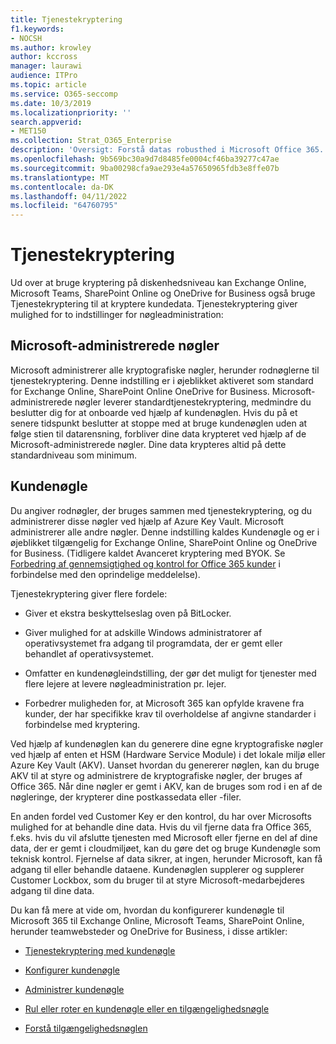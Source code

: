 ```yaml
---
title: Tjenestekryptering
f1.keywords:
- NOCSH
ms.author: krowley
author: kccross
manager: laurawi
audience: ITPro
ms.topic: article
ms.service: O365-seccomp
ms.date: 10/3/2019
ms.localizationpriority: ''
search.appverid:
- MET150
ms.collection: Strat_O365_Enterprise
description: 'Oversigt: Forstå datas robusthed i Microsoft Office 365.'
ms.openlocfilehash: 9b569bc30a9d7d8485fe0004cf46ba39277c47ae
ms.sourcegitcommit: 9ba00298cfa9ae293e4a57650965fdb3e8ffe07b
ms.translationtype: MT
ms.contentlocale: da-DK
ms.lasthandoff: 04/11/2022
ms.locfileid: "64760795"
---
```

# <a name="service-encryption"></a>Tjenestekryptering

Ud over at bruge kryptering på diskenhedsniveau kan Exchange Online, Microsoft Teams, SharePoint Online og OneDrive for Business også bruge Tjenestekryptering til at kryptere kundedata. Tjenestekryptering giver mulighed for to indstillinger for nøgleadministration:

## <a name="microsoft-managed-keys"></a>Microsoft-administrerede nøgler
Microsoft administrerer alle kryptografiske nøgler, herunder rodnøglerne til tjenestekryptering. Denne indstilling er i øjeblikket aktiveret som standard for Exchange Online, SharePoint Online OneDrive for Business. Microsoft-administrerede nøgler leverer standardtjenestekryptering, medmindre du beslutter dig for at onboarde ved hjælp af kundenøglen. Hvis du på et senere tidspunkt beslutter at stoppe med at bruge kundenøglen uden at følge stien til datarensning, forbliver dine data krypteret ved hjælp af de Microsoft-administrerede nøgler. Dine data krypteres altid på dette standardniveau som minimum. 

## <a name="customer-key"></a>Kundenøgle
Du angiver rodnøgler, der bruges sammen med tjenestekryptering, og du administrerer disse nøgler ved hjælp af Azure Key Vault. Microsoft administrerer alle andre nøgler. Denne indstilling kaldes Kundenøgle og er i øjeblikket tilgængelig for Exchange Online, SharePoint Online og OneDrive for Business. (Tidligere kaldet Avanceret kryptering med BYOK. Se [Forbedring af gennemsigtighed og kontrol for Office 365 kunder](https://www.microsoft.com/en-us/microsoft-365/blog/2015/04/21/enhancing-transparency-and-control-for-office-365-customers/) i forbindelse med den oprindelige meddelelse).

Tjenestekryptering giver flere fordele:

- Giver et ekstra beskyttelseslag oven på BitLocker.

- Giver mulighed for at adskille Windows administratorer af operativsystemet fra adgang til programdata, der er gemt eller behandlet af operativsystemet.

- Omfatter en kundenøgleindstilling, der gør det muligt for tjenester med flere lejere at levere nøgleadministration pr. lejer.

- Forbedrer muligheden for, at Microsoft 365 kan opfylde kravene fra kunder, der har specifikke krav til overholdelse af angivne standarder i forbindelse med kryptering.

Ved hjælp af kundenøglen kan du generere dine egne kryptografiske nøgler ved hjælp af enten et HSM (Hardware Service Module) i det lokale miljø eller Azure Key Vault (AKV). Uanset hvordan du genererer nøglen, kan du bruge AKV til at styre og administrere de kryptografiske nøgler, der bruges af Office 365. Når dine nøgler er gemt i AKV, kan de bruges som rod i en af de nøgleringe, der krypterer dine postkassedata eller -filer.

En anden fordel ved Customer Key er den kontrol, du har over Microsofts mulighed for at behandle dine data. Hvis du vil fjerne data fra Office 365, f.eks. hvis du vil afslutte tjenesten med Microsoft eller fjerne en del af dine data, der er gemt i cloudmiljøet, kan du gøre det og bruge Kundenøgle som teknisk kontrol. Fjernelse af data sikrer, at ingen, herunder Microsoft, kan få adgang til eller behandle dataene. Kundenøglen supplerer og supplerer Customer Lockbox, som du bruger til at styre Microsoft-medarbejderes adgang til dine data.

Du kan få mere at vide om, hvordan du konfigurerer kundenøgle til Microsoft 365 til Exchange Online, Microsoft Teams, SharePoint Online, herunder teamwebsteder og OneDrive for Business, i disse artikler:

- [Tjenestekryptering med kundenøgle](customer-key-overview.md)

- [Konfigurer kundenøgle](customer-key-set-up.md)

- [Administrer kundenøgle](customer-key-manage.md)

- [Rul eller roter en kundenøgle eller en tilgængelighedsnøgle](customer-key-availability-key-roll.md)

- [Forstå tilgængelighedsnøglen](customer-key-availability-key-understand.md)

